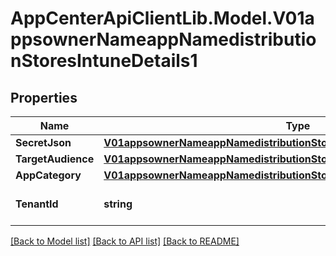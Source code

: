 # AppCenterApiClientLib.Model.V01appsownerNameappNamedistributionStoresIntuneDetails1
## Properties

Name | Type | Description | Notes
------------ | ------------- | ------------- | -------------
**SecretJson** | [**V01appsownerNameappNamedistributionStoresIntuneDetails1SecretJson**](V01appsownerNameappNamedistributionStoresIntuneDetails1SecretJson.md) |  | [optional] 
**TargetAudience** | [**V01appsownerNameappNamedistributionStoresIntuneDetails1TargetAudience**](V01appsownerNameappNamedistributionStoresIntuneDetails1TargetAudience.md) |  | [optional] 
**AppCategory** | [**V01appsownerNameappNamedistributionStoresIntuneDetails1AppCategory**](V01appsownerNameappNamedistributionStoresIntuneDetails1AppCategory.md) |  | [optional] 
**TenantId** | **string** | tenant id of the intune store | [optional] 

[[Back to Model list]](../README.md#documentation-for-models) [[Back to API list]](../README.md#documentation-for-api-endpoints) [[Back to README]](../README.md)

